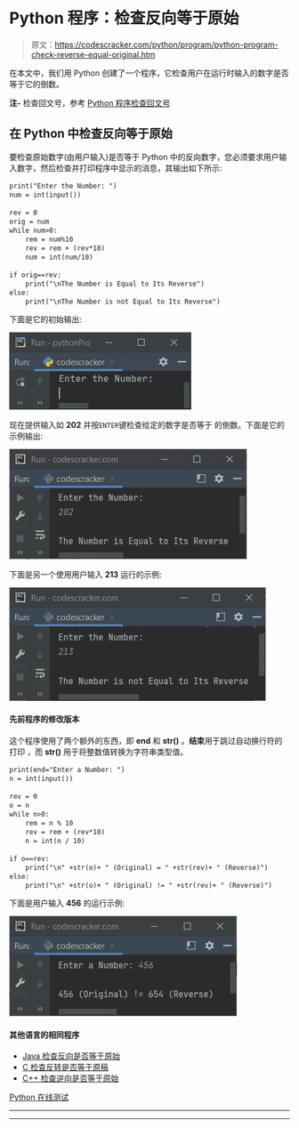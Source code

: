 # Python 程序：检查反向等于原始

> 原文：<https://codescracker.com/python/program/python-program-check-reverse-equal-original.htm>

在本文中，我们用 Python 创建了一个程序，它检查用户在运行时输入的数字是否等于它的倒数。

**注-** 检查回文号，参考 [Python 程序检查回文号](/python/program/python-program-check-palindrome.htm)

## 在 Python 中检查反向等于原始

要检查原始数字(由用户输入)是否等于 Python 中的反向数字，您必须要求用户输入数字，然后检查并打印程序中显示的消息，其输出如下所示:

```
print("Enter the Number: ")
num = int(input())

rev = 0
orig = num
while num>0:
    rem = num%10
    rev = rem + (rev*10)
    num = int(num/10)

if orig==rev:
    print("\nThe Number is Equal to Its Reverse")
else:
    print("\nThe Number is not Equal to Its Reverse")
```

下面是它的初始输出:

![check reverse equal original python](img/ac42d0771f7bf4b7059722b9b6c3ccd8.png)

现在提供输入如 **202** 并按`ENTER`键检查给定的数字是否等于 的倒数。下面是它的示例输出:

![check original equal original python](img/9619609130e9539ceabaf3badd0e507f.png)

下面是另一个使用用户输入 **213** 运行的示例:

![check original equal reverse or not](img/808949d6054391a0d345c39f0949c328.png)

#### 先前程序的修改版本

这个程序使用了两个额外的东西，即 **end** 和 **str()** 。**结束**用于跳过自动换行符的打印 ，而 **str()** 用于将整数值转换为字符串类型值。

```
print(end="Enter a Number: ")
n = int(input())

rev = 0
o = n
while n>0:
    rem = n % 10
    rev = rem + (rev*10)
    n = int(n / 10)

if o==rev:
    print("\n" +str(o)+ " (Original) = " +str(rev)+ " (Reverse)")
else:
    print("\n" +str(o)+ " (Original) != " +str(rev)+ " (Reverse)")
```

下面是用户输入 **456** 的运行示例:

![python check reverse equals original](img/2fe24aeeda9180a3d24a201f1d59c90d.png)

#### 其他语言的相同程序

*   [Java 检查反向是否等于原始](/java/program/java-program-check-reverse-equal-original.htm)
*   [C 检查反转是否等于原稿](/c/program/c-program-check-reverse-equal-original.htm)
*   [C++ 检查逆向是否等于原始](/cpp/program/cpp-program-check-reverse-equal-original.htm)

[Python 在线测试](/exam/showtest.php?subid=10)

* * *

* * *